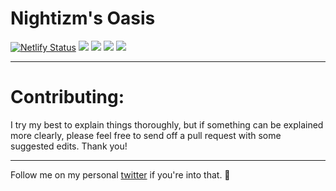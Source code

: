 # Nightizm's Oasis

[![Netlify Status](https://api.netlify.com/api/v1/badges/9adc0fb9-d1da-4ac9-9f2e-b695f655f109/deploy-status)](https://app.netlify.com/sites/vigilant-allen-c8aed8/deploys)
[![](https://img.shields.io/david/tr1s/tris-webpack-boilerplate.svg)](https://github.com/tr1s/nightizm-portfolio)
[![](https://img.shields.io/david/dev/tr1s/tris-webpack-boilerplate.svg)](https://github.com/tr1s/nightizm-portfolio)
[![](https://img.shields.io/badge/chat-twitter-blue.svg)](https://twitter.com/nightizm)
[![](https://img.shields.io/badge/buy%20me%20a%20tea-donate-yellow.svg)](https://paypal.me/Nightizm)

___

# Contributing:

I try my best to explain things thoroughly, but if something can be explained more clearly, please feel free to send off a pull request with some suggested edits. Thank you!
___

Follow me on my personal [twitter](https://twitter.com/triscodes) if you're into that. 🌱
